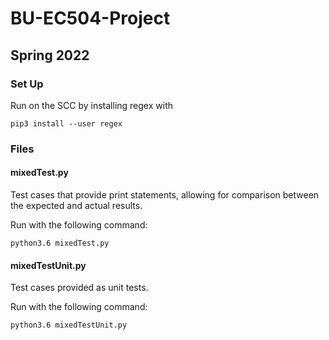 # BU-EC504-Project
## Spring 2022

### Set Up
Run on the SCC by installing regex with
````
pip3 install --user regex
````

### Files
#### mixedTest.py
Test cases that provide print statements, allowing for comparison between the expected and actual results.

Run with the following command:
````
python3.6 mixedTest.py
````

#### mixedTestUnit.py
Test cases provided as unit tests.

Run with the following command:
````
python3.6 mixedTestUnit.py
````

